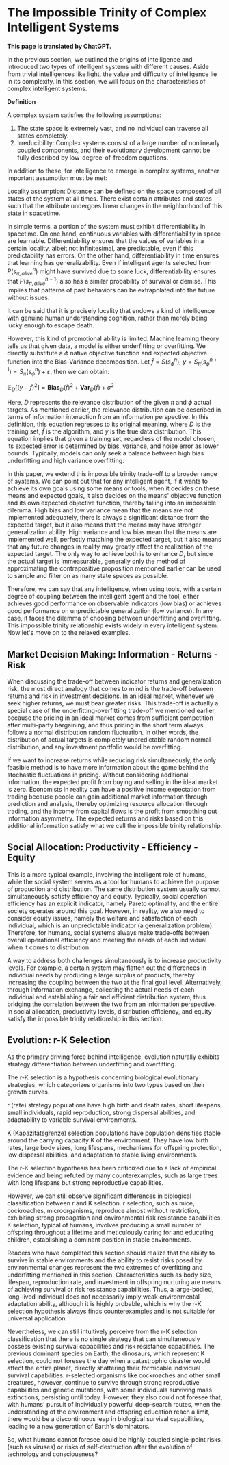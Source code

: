 # The Impossible Trinity of Complex Intelligent Systems

**This page is translated by ChatGPT.**

In the previous section, we outlined the origins of intelligence and introduced two types of intelligent systems with different causes. Aside from trivial intelligences like light, the value and difficulty of intelligence lie in its complexity. In this section, we will focus on the characteristics of complex intelligent systems.

**Definition**

A complex system satisfies the following assumptions:

1. The state space is extremely vast, and no individual can traverse all states completely.
2. Irreducibility: Complex systems consist of a large number of nonlinearly coupled components, and their evolutionary development cannot be fully described by low-degree-of-freedom equations.

In addition to these, for intelligence to emerge in complex systems, another important assumption must be met:

Locality assumption: Distance can be defined on the space composed of all states of the system at all times. There exist certain attributes and states such that the attribute undergoes linear changes in the neighborhood of this state in spacetime.

In simple terms, a portion of the system must exhibit differentiability in spacetime. On one hand, continuous variables with differentiability in space are learnable. Differentiability ensures that the values of variables in a certain locality, albeit not infinitesimal, are predictable, even if this predictability has errors. On the other hand, differentiability in time ensures that learning has generalizability. Even if intelligent agents selected from $P(s_{\pi,alive}^n)$ might have survived due to some luck, differentiability ensures that $P(s_{\pi,alive}^{n+1})$ also has a similar probability of survival or demise. This implies that patterns of past behaviors can be extrapolated into the future without issues.

It can be said that it is precisely locality that endows a kind of intelligence with genuine human understanding cognition, rather than merely being lucky enough to escape death.

However, this kind of promotional ability is limited. Machine learning theory tells us that given data, a model is either underfitting or overfitting. We directly substitute a $\phi$ native objective function and expected objective function into the Bias-Variance decomposition. Let $\hat{f}=S(s_{\phi}^n)$, $y=S_{\pi}(s_{\phi}^{n+1})=S_{\pi}(s_{\phi}^{n})+\varepsilon$, then we can obtain:

$\mathbb{E}_D \left[ (y-\hat{f})^2 \right] = \mathbf{Bias}_D (\hat{f})^2 + \mathbf{Var}_D (\hat{f}) + \sigma^2$

Here, $D$ represents the relevance distribution of the given $\pi$ and $\phi$ actual targets. As mentioned earlier, the relevance distribution can be described in terms of information interaction from an information perspective. In this definition, this equation regresses to its original meaning, where $D$ is the training set, $\hat{f}$ is the algorithm, and $y$ is the true data distribution. This equation implies that given a training set, regardless of the model chosen, its expected error is determined by bias, variance, and noise error as lower bounds. Typically, models can only seek a balance between high bias underfitting and high variance overfitting.

In this paper, we extend this impossible trinity trade-off to a broader range of systems. We can point out that for any intelligent agent, if it wants to achieve its own goals using some means or tools, when it decides on these means and expected goals, it also decides on the means' objective function and its own expected objective function, thereby falling into an impossible dilemma. High bias and low variance mean that the means are not implemented adequately, there is always a significant distance from the expected target, but it also means that the means may have stronger generalization ability. High variance and low bias mean that the means are implemented well, perfectly matching the expected target, but it also means that any future changes in reality may greatly affect the realization of the expected target. The only way to achieve both is to enhance $D$, but since the actual target is immeasurable, generally only the method of approximating the contrapositive proposition mentioned earlier can be used to sample and filter on as many state spaces as possible.

Therefore, we can say that any intelligence, when using tools, with a certain degree of coupling between the intelligent agent and the tool, either achieves good performance on observable indicators (low bias) or achieves good performance on unpredictable generalization (low variance). In any case, it faces the dilemma of choosing between underfitting and overfitting. This impossible trinity relationship exists widely in every intelligent system. Now let's move on to the relaxed examples.


## Market Decision Making: Information - Returns - Risk

When discussing the trade-off between indicator returns and generalization risk, the most direct analogy that comes to mind is the trade-off between returns and risk in investment decisions. In an ideal market, whenever we seek higher returns, we must bear greater risks. This trade-off is actually a special case of the underfitting-overfitting trade-off we mentioned earlier, because the pricing in an ideal market comes from sufficient competition after multi-party bargaining, and thus pricing in the short term always follows a normal distribution random fluctuation. In other words, the distribution of actual targets is completely unpredictable random normal distribution, and any investment portfolio would be overfitting.

If we want to increase returns while reducing risk simultaneously, the only feasible method is to have more information about the game behind the stochastic fluctuations in pricing. Without considering additional information, the expected profit from buying and selling in the ideal market is zero. Economists in reality can have a positive income expectation from trading because people can gain additional market information through prediction and analysis, thereby optimizing resource allocation through trading, and the income from capital flows is the profit from smoothing out information asymmetry. The expected returns and risks based on this additional information satisfy what we call the impossible trinity relationship.


## Social Allocation: Productivity - Efficiency - Equity

This is a more typical example, involving the intelligent role of humans, while the social system serves as a tool for humans to achieve the purpose of production and distribution. The same distribution system usually cannot simultaneously satisfy efficiency and equity. Typically, social operation efficiency has an explicit indicator, namely Pareto optimality, and the entire society operates around this goal. However, in reality, we also need to consider equity issues, namely the welfare and satisfaction of each individual, which is an unpredictable indicator (a generalization problem). Therefore, for humans, social systems always make trade-offs between overall operational efficiency and meeting the needs of each individual when it comes to distribution.

A way to address both challenges simultaneously is to increase productivity levels. For example, a certain system may flatten out the differences in individual needs by producing a large surplus of products, thereby increasing the coupling between the two at the final goal level. Alternatively, through information exchange, collecting the actual needs of each individual and establishing a fair and efficient distribution system, thus bridging the correlation between the two from an information perspective. In social allocation, productivity levels, distribution efficiency, and equity satisfy the impossible trinity relationship in this section.


## Evolution: r-K Selection

As the primary driving force behind intelligence, evolution naturally exhibits strategy differentiation between underfitting and overfitting.

The r-K selection is a hypothesis concerning biological evolutionary strategies, which categorizes organisms into two types based on their growth curves.

r (rate) strategy populations have high birth and death rates, short lifespans, small individuals, rapid reproduction, strong dispersal abilities, and adaptability to variable survival environments.

K (Kapazitätsgrenze) selection populations have population densities stable around the carrying capacity K of the environment. They have low birth rates, large body sizes, long lifespans, mechanisms for offspring protection, low dispersal abilities, and adaptation to stable living environments.

The r-K selection hypothesis has been criticized due to a lack of empirical evidence and being refuted by many counterexamples, such as large trees with long lifespans but strong reproductive capabilities.

However, we can still observe significant differences in biological classification between r and K selection. r selection, such as mice, cockroaches, microorganisms, reproduce almost without restriction, exhibiting strong propagation and environmental risk resistance capabilities. K selection, typical of humans, involves producing a small number of offspring throughout a lifetime and meticulously caring for and educating children, establishing a dominant position in stable environments.

Readers who have completed this section should realize that the ability to survive in stable environments and the ability to resist risks posed by environmental changes represent the two extremes of overfitting and underfitting mentioned in this section. Characteristics such as body size, lifespan, reproduction rate, and investment in offspring nurturing are means of achieving survival or risk resistance capabilities. Thus, a large-bodied, long-lived individual does not necessarily imply weak environmental adaptation ability, although it is highly probable, which is why the r-K selection hypothesis always finds counterexamples and is not suitable for universal application.

Nevertheless, we can still intuitively perceive from the r-K selection classification that there is no single strategy that can simultaneously possess existing survival capabilities and risk resistance capabilities. The previous dominant species on Earth, the dinosaurs, which represent K selection, could not foresee the day when a catastrophic disaster would affect the entire planet, directly shattering their formidable individual survival capabilities. r-selected organisms like cockroaches and other small creatures, however, continue to survive through strong reproductive capabilities and genetic mutations, with some individuals surviving mass extinctions, persisting until today. However, they also could not foresee that, with humans' pursuit of individually powerful deep-search routes, when the understanding of the environment and offspring education reach a limit, there would be a discontinuous leap in biological survival capabilities, leading to a new generation of Earth's dominators.

So, what humans cannot foresee could be highly-coupled single-point risks (such as viruses) or risks of self-destruction after the evolution of technology and consciousness?
